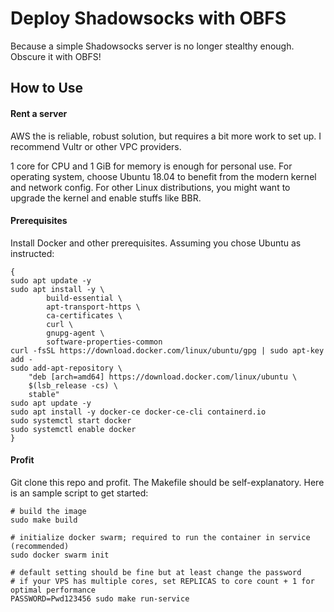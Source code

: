 # Deploy Shadowsocks with OBFS

Because a simple Shadowsocks server is no longer stealthy enough. Obscure it with OBFS!

## How to Use

#### Rent a server

AWS the is reliable, robust solution, but requires a bit more work to set up. I recommend Vultr or other VPC providers.

1 core for CPU and 1 GiB for memory is enough for personal use. For operating system, choose Ubuntu 18.04 to benefit from the modern kernel and network config. For other Linux distributions, you might want to upgrade the kernel and enable stuffs like BBR.

#### Prerequisites

Install Docker and other prerequisites. Assuming you chose Ubuntu as instructed:

```
{
sudo apt update -y
sudo apt install -y \
        build-essential \
        apt-transport-https \
        ca-certificates \
        curl \
        gnupg-agent \
        software-properties-common
curl -fsSL https://download.docker.com/linux/ubuntu/gpg | sudo apt-key add -
sudo add-apt-repository \
    "deb [arch=amd64] https://download.docker.com/linux/ubuntu \
    $(lsb_release -cs) \
    stable"
sudo apt update -y
sudo apt install -y docker-ce docker-ce-cli containerd.io
sudo systemctl start docker
sudo systemctl enable docker
}
```

#### Profit

Git clone this repo and profit. The Makefile should be self-explanatory. Here is an sample script to get started:

```
# build the image
sudo make build

# initialize docker swarm; required to run the container in service (recommended)
sudo docker swarm init

# default setting should be fine but at least change the password
# if your VPS has multiple cores, set REPLICAS to core count + 1 for optimal performance
PASSWORD=Pwd123456 sudo make run-service
```
